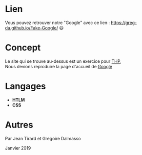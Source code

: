 # Lien
Vous pouvez retrouver notre "Google" avec ce lien : https://greg-da.github.io/Fake-Google/  :smiley:
# Concept
Le site qui se trouve au-dessus est un exercice pour [THP](https://www.thehackingproject.org/),  
Nous devions reproduire la page d'accueil de [Google](https://www.google.fr/)
# Langages
- **HTLM**
- **CSS**

# Autres
Par Jean Tirard et Gregoire Dalmasso

Janvier 2019
